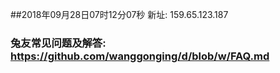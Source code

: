##2018年09月28日07时12分07秒 新址: 159.65.123.187
### 兔友常见问题及解答: https://github.com/wanggonging/d/blob/w/FAQ.md
